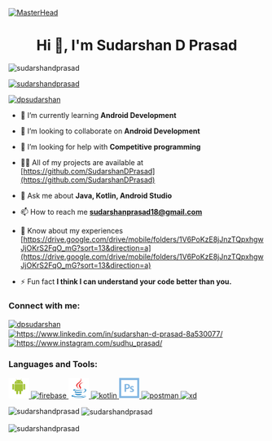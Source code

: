 
[![MasterHead](https://www.kritikalvision.ai/wp-content/uploads/2019/10/android-app-development-banner-.jpg)](https://github.com/chekeAditya?tab=repositories)


<h1 align="center">Hi 👋, I'm Sudarshan D Prasad</h1>


<p align="left"> <img src="https://komarev.com/ghpvc/?username=sudarshandprasad&label=Profile%20views&color=0e75b6&style=flat" alt="sudarshandprasad" /> </p>

<p align="left"> <a href="https://github.com/ryo-ma/github-profile-trophy"><img src="https://github-profile-trophy.vercel.app/?username=sudarshandprasad" alt="sudarshandprasad" /></a> </p>

<p align="left"> <a href="https://twitter.com/dpsudarshan" target="blank"><img src="https://img.shields.io/twitter/follow/dpsudarshan?logo=twitter&style=for-the-badge" alt="dpsudarshan" /></a> </p>


- 🌱 I’m currently learning **Android Development**

- 👯 I’m looking to collaborate on **Android Development**

- 🤝 I’m looking for help with **Competitive programming**

- 👨‍💻 All of my projects are available at [https://github.com/SudarshanDPrasad](https://github.com/SudarshanDPrasad)

- 💬 Ask me about **Java, Kotlin, Android Studio**

- 📫 How to reach me **sudarshanprasad18@gmail.com**

- 📄 Know about my experiences [https://drive.google.com/drive/mobile/folders/1V6PoKzE8jJnzTQpxhgwJjOKrS2FqO_mG?sort=13&direction=a](https://drive.google.com/drive/mobile/folders/1V6PoKzE8jJnzTQpxhgwJjOKrS2FqO_mG?sort=13&direction=a)
- ⚡ Fun fact **I think I can understand your code better than you.**

<h3 align="left">Connect with me:</h3>
<p align="left">
<a href="https://twitter.com/dpsudarshan" target="blank"><img align="center" src="https://raw.githubusercontent.com/rahuldkjain/github-profile-readme-generator/master/src/images/icons/Social/twitter.svg" alt="dpsudarshan" height="30" width="40" /></a>
<a href="https://linkedin.com/in/https://www.linkedin.com/in/sudarshan-d-prasad-8a530077/" target="blank"><img align="center" src="https://raw.githubusercontent.com/rahuldkjain/github-profile-readme-generator/master/src/images/icons/Social/linked-in-alt.svg" alt="https://www.linkedin.com/in/sudarshan-d-prasad-8a530077/" height="30" width="40" /></a>
<a href="https://instagram.com/https://www.instagram.com/sudhu_prasad/" target="blank"><img align="center" src="https://raw.githubusercontent.com/rahuldkjain/github-profile-readme-generator/master/src/images/icons/Social/instagram.svg" alt="https://www.instagram.com/sudhu_prasad/" height="30" width="40" /></a>
</p>

<h3 align="left">Languages and Tools:</h3>
<p align="left"> <a href="https://developer.android.com" target="_blank"> <img src="https://raw.githubusercontent.com/devicons/devicon/master/icons/android/android-original-wordmark.svg" alt="android" width="40" height="40"/> </a> <a href="https://firebase.google.com/" target="_blank"> <img src="https://www.vectorlogo.zone/logos/firebase/firebase-icon.svg" alt="firebase" width="40" height="40"/> </a> <a href="https://www.java.com" target="_blank"> <img src="https://raw.githubusercontent.com/devicons/devicon/master/icons/java/java-original.svg" alt="java" width="40" height="40"/> </a> <a href="https://kotlinlang.org" target="_blank"> <img src="https://www.vectorlogo.zone/logos/kotlinlang/kotlinlang-icon.svg" alt="kotlin" width="40" height="40"/> </a> <a href="https://www.photoshop.com/en" target="_blank"> <img src="https://raw.githubusercontent.com/devicons/devicon/master/icons/photoshop/photoshop-line.svg" alt="photoshop" width="40" height="40"/> </a> <a href="https://postman.com" target="_blank"> <img src="https://www.vectorlogo.zone/logos/getpostman/getpostman-icon.svg" alt="postman" width="40" height="40"/> </a> <a href="https://www.adobe.com/products/xd.html" target="_blank"> <img src="https://cdn.worldvectorlogo.com/logos/adobe-xd.svg" alt="xd" width="40" height="40"/> </a> </p>

<p><img align="left" src="https://github-readme-stats.vercel.app/api/top-langs?username=sudarshandprasad&show_icons=true&locale=en&layout=compact" alt="sudarshandprasad" /></p>

<p>&nbsp;<img align="center" src="https://github-readme-stats.vercel.app/api?username=sudarshandprasad&show_icons=true&locale=en" alt="sudarshandprasad" /></p>

<p><img align="center" src="https://github-readme-streak-stats.herokuapp.com/?user=sudarshandprasad&" alt="sudarshandprasad" /></p>

